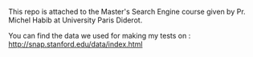 This repo is attached to the Master's Search Engine course given 
by Pr. Michel Habib at University Paris Diderot.

You can find the data we used for making my tests on :
http://snap.stanford.edu/data/index.html
